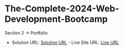# The-Complete-2024-Web-Development-Bootcamp

Section 2 -> Portfolio
- Solution URL: [Solution URL](https://github.com/lucastsena/The-Complete-2024-Web-Development-Bootcamp/tree/main/4.3%20HTML%20Porfolio%20Project) - Live Site URL: [Live URL](https://lucastsena.github.io/The-Complete-2024-Web-Development-Bootcamp/4.3%20HTML%20Porfolio%20Project/index.html)

